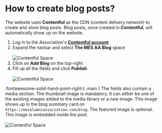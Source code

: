 # How to create blog posts?

The website uses **Contentful** as the CDN (content delivery network) to create and store blog posts. Blog posts, once created in **Contentful**, will automatically show up on the website.

1. Log in to the Association's [**Contentful account**](https://be.contentful.com/login)
2. Expand the navbar and select **The MES AA Blog** space<br /><br />
   ![Contentful Space](https://ik.imagekit.io/pwxm960evbp/MES-AA/Docs/blog-1_ufGm4DPUPW3.jpg?updatedAt=1631784280428)
3. Click on **Add Blog** on the top-right
4. Fill up all the fields and click **Publish**<br /><br />
   ![Contentful Space](https://ik.imagekit.io/pwxm960evbp/MES-AA/Docs/blog-2_XJVShsSR5.jpg?updatedAt=1631784280413)

:fontawesome-solid-hand-point-right:{ .main } The fields also contain a media section. The thumbnail image is mandatory. It can either be one of the existing images added to the media library or a new image. This image shows up in the blog summary card on `https://mesalumniassociation.com/blog`. The featured image is optional. This image is embedded inside the post.<br /><br />
![Contentful Space](https://ik.imagekit.io/pwxm960evbp/MES-AA/Docs/blog-3_YFw-nuEL3V.jpg?updatedAt=1631784280377)
